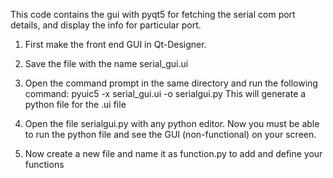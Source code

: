 This code contains the gui with pyqt5 for fetching the serial com port details, and display the info for particular port.


1. First make the front end GUI in Qt-Designer.
2. Save the file with the name serial_gui.ui
3. Open the command prompt in the same directory and run the following command:
			pyuic5 -x serial_gui.ui -o serialgui.py
			This will generate a python file for the .ui file
			
4. Open the file serialgui.py with any python editor. Now you must be able to run the python file and see the GUI (non-functional) on your screen.

5. Now create a new file and name it as function.py to add and define your functions
